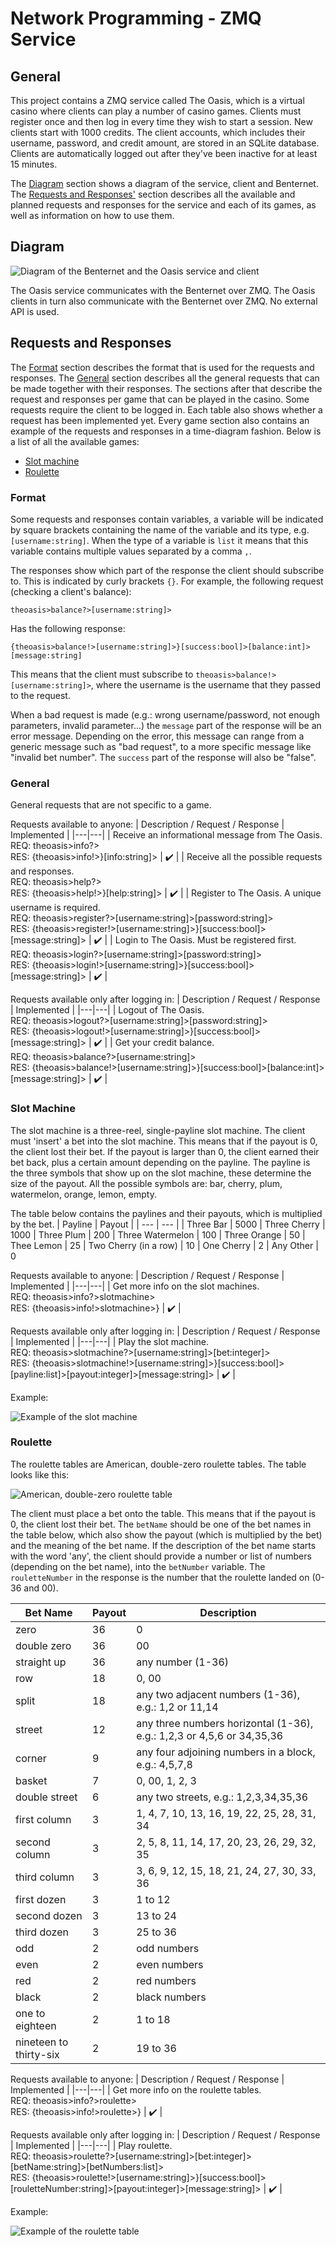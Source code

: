 # Network Programming - ZMQ Service

## General

This project contains a ZMQ service called The Oasis, which is a virtual casino where clients can play a number of casino games. Clients must register once and then log in every time they wish to start a session. New clients start with 1000 credits. The client accounts, which includes their username, password, and credit amount, are stored in an SQLite database. Clients are automatically logged out after they've been inactive for at least 15 minutes.

The [Diagram](#diagram) section shows a diagram of the service, client and Benternet. The [Requests and Responses'](#requests-and-responses) section describes all the available and planned requests and responses for the service and each of its games, as well as information on how to use them.

## Diagram

![Diagram of the Benternet and the Oasis service and client](./media/diagram.png?raw=true)

The Oasis service communicates with the Benternet over ZMQ. The Oasis clients in turn also communicate with the Benternet over ZMQ. No external API is used.

## Requests and Responses

The [Format](#format) section describes the format that is used for the requests and responses. The [General](#general-1) section describes all the general requests that can be made together with their responses. The sections after that describe the request and responses per game that can be played in the casino. Some requests require the client to be logged in. Each table also shows whether a request has been implemented yet. Every game section also contains an example of the requests and responses in a time-diagram fashion. Below is a list of all the available games:

- [Slot machine](#slot-machine)
- [Roulette](#roulette)

### Format

Some requests and responses contain variables, a variable will be indicated by square brackets containing the name of the variable and its type, e.g. ``[username:string]``. When the type of a variable is ``list`` it means that this variable contains multiple values separated by a comma ``,``.

The responses show which part of the response the client should subscribe to. This is indicated by curly brackets ``{}``. For example, the following request (checking a client's balance):
```
theoasis>balance?>[username:string]>
```
Has the following response:
```
{theoasis>balance!>[username:string]>}[success:bool]>[balance:int]>[message:string]
```
This means that the client must subscribe to ``theoasis>balance!>[username:string]>``, where the username is the username that they passed to the request.

When a bad request is made (e.g.: wrong username/password, not enough parameters, invalid parameter...) the ``message`` part of the response will be an error message. Depending on the error, this message can range from a generic message such as "bad request", to a more specific message like "invalid bet number". The ``success`` part of the response will also be "false".

### General

General requests that are not specific to a game.

Requests available to anyone:
| Description / Request / Response | Implemented |
|---|---|
| Receive an informational message from The Oasis. <br> REQ: theoasis>info?> <br> RES: {theoasis>info!>}[info:string]> | :heavy_check_mark: |
| Receive all the possible requests and responses. <br> REQ: theoasis>help?> <br> RES: {theoasis>help!>}[help:string]> | :heavy_check_mark: |
| Register to The Oasis. A unique username is required. <br> REQ: theoasis>register?>[username:string]>[password:string]> <br> RES: {theoasis>register!>[username:string]>}[success:bool]>[message:string]> | :heavy_check_mark: |
| Login to The Oasis. Must be registered first. <br> REQ: theoasis>login?>[username:string]>[password:string]> <br> RES: {theoasis>login!>[username:string]>}[success:bool]>[message:string]> | :heavy_check_mark: |

Requests available only after logging in:
| Description / Request / Response | Implemented |
|---|---|
| Logout of The Oasis. <br> REQ: theoasis>logout?>[username:string]>[password:string]> <br> RES: {theoasis>logout!>[username:string]>}[success:bool]>[message:string]> | :heavy_check_mark: |
| Get your credit balance. <br> REQ: theoasis>balance?>[username:string]> <br> RES: {theoasis>balance!>[username:string]>}[success:bool]>[balance:int]>[message:string]> | :heavy_check_mark: |

### Slot Machine

The slot machine is a three-reel, single-payline slot machine. The client must 'insert' a bet into the slot machine. This means that if the payout is 0, the client lost their bet. If the payout is larger than 0, the client earned their bet back, plus a certain amount depending on the payline. The payline is the three symbols that show up on the slot machine, these determine the size of the payout. All the possible symbols are: bar, cherry, plum, watermelon, orange, lemon, empty.

The table below contains the paylines and their payouts, which is multiplied by the bet.
| Payline | Payout |
| --- | --- |
| Three Bar                | 5000
| Three Cherry             | 1000
| Three Plum               | 200
| Three Watermelon         | 100
| Three Orange             | 50
| Thee Lemon               | 25
| Two Cherry (in a row)    | 10
| One Cherry               | 2
| Any Other                | 0

Requests available to anyone:
| Description / Request / Response | Implemented |
|---|---|
| Get more info on the slot machines. <br> REQ: theoasis>info?>slotmachine> <br> RES: {theoasis>info!>slotmachine>} | :heavy_check_mark: |

Requests available only after logging in:
| Description / Request / Response | Implemented |
|---|---|
| Play the slot machine. <br> REQ: theoasis>slotmachine?>[username:string]>[bet:integer]> <br> RES: {theoasis>slotmachine!>[username:string]>}[success:bool]>[payline:list<string>]>[payout:integer]>[message:string]> | :heavy_check_mark: |

Example:

![Example of the slot machine](./media/slotmachine_time.png?raw=true)

### Roulette
The roulette tables are American, double-zero roulette tables. The table looks like this:

![American, double-zero roulette table](./media/roulette_table.PNG?raw=true)

The client must place a bet onto the table. This means that if the payout is 0, the client lost their bet. The ``betName`` should be one of the bet names in the table below, which also show the payout (which is multiplied by the bet) and the meaning of the bet name. If the description of the bet name starts with the word 'any', the client should provide a number or list of numbers (depending on the bet name), into the ``betNumber`` variable. The ``rouletteNumber`` in the response is the number that the roulette landed on (0-36 and 00).

| Bet Name                 | Payout   | Description |
| --- | --- | --- |
| zero                     | 36       | 0
| double zero              | 36       | 00
| straight up              | 36       | any number (1-36)
| row                      | 18       | 0, 00
| split                    | 18       | any two adjacent numbers (1-36), e.g.: 1,2 or 11,14
| street                   | 12       | any three numbers horizontal (1-36), e.g.: 1,2,3 or 4,5,6 or 34,35,36
| corner                   | 9        | any four adjoining numbers in a block, e.g.: 4,5,7,8
| basket                   | 7        | 0, 00, 1, 2, 3
| double street            | 6        | any two streets, e.g.: 1,2,3,34,35,36
| first column             | 3        | 1, 4, 7, 10, 13, 16, 19, 22, 25, 28, 31, 34
| second column            | 3        | 2, 5, 8, 11, 14, 17, 20, 23, 26, 29, 32, 35
| third column             | 3        | 3, 6, 9, 12, 15, 18, 21, 24, 27, 30, 33, 36
| first dozen              | 3        | 1 to 12
| second dozen             | 3        | 13 to 24
| third dozen              | 3        | 25 to 36
| odd                      | 2        | odd numbers
| even                     | 2        | even numbers
| red                      | 2        | red numbers
| black                    | 2        | black numbers
| one to eighteen          | 2        | 1 to 18
| nineteen to thirty-six   | 2        | 19 to 36

Requests available to anyone:
| Description / Request / Response | Implemented |
|---|---|
| Get more info on the roulette tables. <br> REQ: theoasis>info?>roulette> <br> RES: {theoasis>info!>roulette>} | :heavy_check_mark: |

Requests available only after logging in:
| Description / Request / Response | Implemented |
|---|---|
| Play roulette. <br> REQ: theoasis>roulette?>[username:string]>[bet:integer]>[betName:string]>[betNumbers:list<int>]> <br> RES: {theoasis>roulette!>[username:string]>}[success:bool]>[rouletteNumber:string]>[payout:integer]>[message:string]> | :heavy_check_mark: |

Example:

![Example of the roulette table](./media/roulette_time.png?raw=true)
